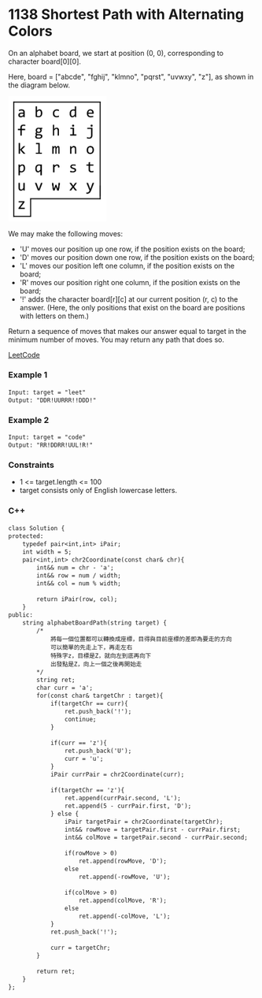 # 1138  Shortest Path with Alternating Colors

On an alphabet board, we start at position (0, 0), corresponding to character board[0][0].

Here, board = ["abcde", "fghij", "klmno", "pqrst", "uvwxy", "z"], as shown in the diagram below.

<img src="img/1138.png" width = "200"/>

We may make the following moves:

* 'U' moves our position up one row, if the position exists on the board;
* 'D' moves our position down one row, if the position exists on the board;
* 'L' moves our position left one column, if the position exists on the board;
* 'R' moves our position right one column, if the position exists on the board;
* '!' adds the character board[r][c] at our current position (r, c) to the answer.
(Here, the only positions that exist on the board are positions with letters on them.)

Return a sequence of moves that makes our answer equal to target in the minimum number of moves.  You may return any path that does so.

[LeetCode](https://leetcode.cn/problems/longest-well-performing-interval/)


### Example 1

```
Input: target = "leet"
Output: "DDR!UURRR!!DDD!"
```

### Example 2

```
Input: target = "code"
Output: "RR!DDRR!UUL!R!"
```

### Constraints

* 1 <= target.length <= 100
* target consists only of English lowercase letters.

### C++ 

```
class Solution {
protected:
    typedef pair<int,int> iPair;
    int width = 5;
    pair<int,int> chr2Coordinate(const char& chr){
        int&& num = chr - 'a';
        int&& row = num / width;
        int&& col = num % width;
        
        return iPair(row, col);
    }
public:
    string alphabetBoardPath(string target) {
        /*
            將每一個位置都可以轉換成座標，目得與目前座標的差即為要走的方向
            可以簡單的先走上下，再走左右
            特殊字z，目標是Z，就向左到底再向下
            出發點是Z，向上一個之後再開始走
        */
        string ret;
        char curr = 'a';
        for(const char& targetChr : target){
            if(targetChr == curr){
                ret.push_back('!');
                continue;
            }
                
            if(curr == 'z'){
                ret.push_back('U');
                curr = 'u';
            }
            iPair currPair = chr2Coordinate(curr);

            if(targetChr == 'z'){
                ret.append(currPair.second, 'L');
                ret.append(5 - currPair.first, 'D');
            } else {
                iPair targetPair = chr2Coordinate(targetChr);
                int&& rowMove = targetPair.first - currPair.first;
                int&& colMove = targetPair.second - currPair.second;
                
                if(rowMove > 0)
                    ret.append(rowMove, 'D');
                else
                    ret.append(-rowMove, 'U');
                
                if(colMove > 0)
                    ret.append(colMove, 'R');
                else
                    ret.append(-colMove, 'L');
            }
            ret.push_back('!');
            
            curr = targetChr;
        }

        return ret;
    }
};
```